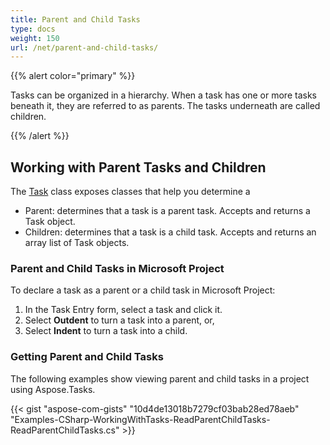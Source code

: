 ```yaml
---
title: Parent and Child Tasks
type: docs
weight: 150
url: /net/parent-and-child-tasks/
---
```


{{% alert color="primary" %}} 

Tasks can be organized in a hierarchy. When a task has one or more tasks beneath it, they are referred to as parents. The tasks underneath are called children.

{{% /alert %}} 
## **Working with Parent Tasks and Children**
The [Task](http://www.aspose.com/api/net/tasks/aspose.tasks/task) class exposes classes that help you determine a

- Parent: determines that a task is a parent task. Accepts and returns a Task object.
- Children: determines that a task is a child task. Accepts and returns an array list of Task objects.
### **Parent and Child Tasks in Microsoft Project**
To declare a task as a parent or a child task in Microsoft Project:

1. In the Task Entry form, select a task and click it.
1. Select **Outdent** to turn a task into a parent, or,
1. Select **Indent** to turn a task into a child.
### **Getting Parent and Child Tasks**
The following examples show viewing parent and child tasks in a project using Aspose.Tasks.

{{< gist "aspose-com-gists" "10d4de13018b7279cf03bab28ed78aeb" "Examples-CSharp-WorkingWithTasks-ReadParentChildTasks-ReadParentChildTasks.cs" >}}
